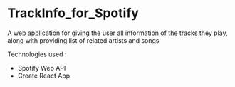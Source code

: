 # TrackInfo_for_Spotify
A web application for giving the user all information of the tracks they play, along with providing list of related artists and songs

Technologies used :
- Spotify Web API
- Create React App
